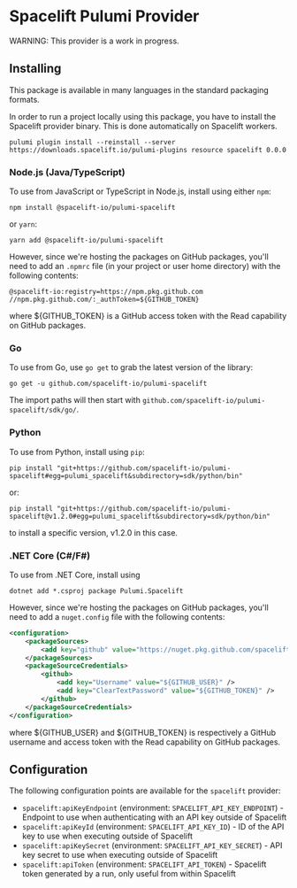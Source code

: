 # Spacelift Pulumi Provider

WARNING: This provider is a work in progress.

## Installing

This package is available in many languages in the standard packaging formats.

In order to run a project locally using this package, you have to install the Spacelift provider binary. This is done automatically on Spacelift workers.
```
pulumi plugin install --reinstall --server https://downloads.spacelift.io/pulumi-plugins resource spacelift 0.0.0
```

### Node.js (Java/TypeScript)

To use from JavaScript or TypeScript in Node.js, install using either `npm`:

```
npm install @spacelift-io/pulumi-spacelift
```

or `yarn`:

```
yarn add @spacelift-io/pulumi-spacelift
```

However, since we're hosting the packages on GitHub packages, you'll need to add an `.npmrc` file (in your project or user home directory) with the following contents:
```
@spacelift-io:registry=https://npm.pkg.github.com
//npm.pkg.github.com/:_authToken=${GITHUB_TOKEN}
```

where ${GITHUB_TOKEN} is a GitHub access token with the Read capability on GitHub packages.

### Go

To use from Go, use `go get` to grab the latest version of the library:

```
go get -u github.com/spacelift-io/pulumi-spacelift
```

The import paths will then start with `github.com/spacelift-io/pulumi-spacelift/sdk/go/`.

### Python

To use from Python, install using `pip`:

```
pip install "git+https://github.com/spacelift-io/pulumi-spacelift#egg=pulumi_spacelift&subdirectory=sdk/python/bin"
```

or:

```
pip install "git+https://github.com/spacelift-io/pulumi-spacelift@v1.2.0#egg=pulumi_spacelift&subdirectory=sdk/python/bin"
```

to install a specific version, v1.2.0 in this case.

### .NET Core (C#/F#)

To use from .NET Core, install using
```
dotnet add *.csproj package Pulumi.Spacelift
```

However, since we're hosting the packages on GitHub packages, you'll need to add a `nuget.config` file with the following contents:
```xml
<configuration>
    <packageSources>
        <add key="github" value="https://nuget.pkg.github.com/spacelift-io/index.json" />
    </packageSources>
    <packageSourceCredentials>
        <github>
            <add key="Username" value="${GITHUB_USER}" />
            <add key="ClearTextPassword" value="${GITHUB_TOKEN}" />
        </github>
    </packageSourceCredentials>
</configuration>
```

where ${GITHUB_USER} and ${GITHUB_TOKEN} is respectively a GitHub username and access token with the Read capability on GitHub packages.

## Configuration

The following configuration points are available for the `spacelift` provider:

- `spacelift:apiKeyEndpoint` (environment: `SPACELIFT_API_KEY_ENDPOINT`) - Endpoint to use when authenticating with an API key outside of Spacelift
- `spacelift:apiKeyId` (environment: `SPACELIFT_API_KEY_ID`) - ID of the API key to use when executing outside of Spacelift
- `spacelift:apiKeySecret` (environment: `SPACELIFT_API_KEY_SECRET`) - API key secret to use when executing outside of Spacelift
- `spacelift:apiToken` (environment: `SPACELIFT_API_TOKEN`) - Spacelift token generated by a run, only useful from within Spacelift
